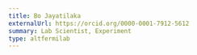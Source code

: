 ```yaml
---
title: Bo Jayatilaka
externalUrl: https://orcid.org/0000-0001-7912-5612
summary: Lab Scientist, Experiment
type: altfermilab
---
```

